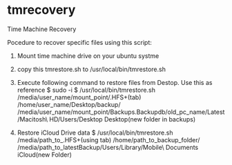 # tmrecovery
Time Machine Recovery


Pocedure to recover specific files using this script:

1. Mount time machine drive on your ubuntu systme
2. copy this tmrestore.sh to /usr/local/bin/tmrestore.sh
3. Execute following command to restore files from Destop. Use this as reference
   $ sudo -i 
   $ /usr/local/bin/tmrestore.sh /media/user_name/mount_point/.HFS+(tab) /home/user_name/Desktop/backup/ /media/user_name/mount_point/Backups.Backupdb/old_pc_name/Latest/Macitosh\ HD/Users/Desktop Desktop(new folder in backups)

4. Restore iCloud Drive data
   $ /usr/local/bin/tmrestore.sh /media/path_to_.HFS+(using tab) /home/path_to_backup_folder/ /media/path_to_latestBackup/Users/Library/Mobile\ Documents iCloud(new Folder)
